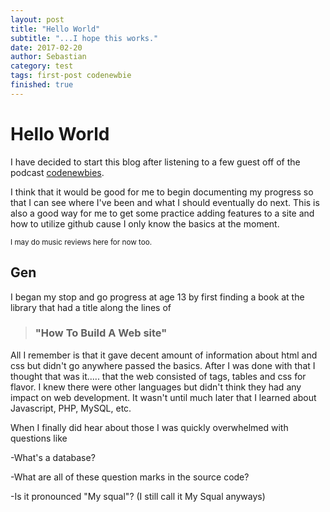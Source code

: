 ```yaml
---
layout: post
title: "Hello World"
subtitle: "...I hope this works."
date: 2017-02-20
author: Sebastian
category: test
tags: first-post codenewbie
finished: true
---
```



# Hello World

I have decided to start this blog after listening to a few guest off of the podcast [codenewbies](http://www.codenewbie.org/).

I think that it would be good for me to begin documenting my progress so that I can see where I've been and what I should eventually do next. This is also a good way for me to get some practice adding features to a site and how to utilize github cause I only know the basics at the moment. 


<sub>I may do music reviews here for now too.</sub>


## Gen 


I began my stop and go progress at age 13 by first finding a book at the library that had a title along the lines of
> ### "How To Build A Web site"

All I remember is that it gave decent amount of information about html and css but didn't go anywhere passed the basics.
After I was done with that I thought that was it..... that the web consisted of tags, tables and css for flavor. I knew there were other languages but didn't think they had any impact on web development. It wasn't until much later that I learned about Javascript, PHP, MySQL, etc. 

When I finally did hear about those I was quickly overwhelmed with questions like 

-What's a database?

-What are all of these question marks in the source code?

-Is it pronounced "My squal"?
(I still call it My Squal anyways)
